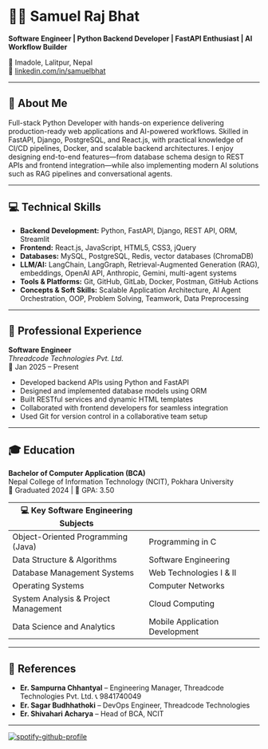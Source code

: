 # 👨‍💻 Samuel Raj Bhat

**Software Engineer | Python Backend Developer | FastAPI Enthusiast | AI Workflow Builder**  

📍 Imadole, Lalitpur, Nepal    
🔗 [linkedin.com/in/samuelbhat](https://www.linkedin.com/in/samuelbhat)

---

## 🧾 About Me  

Full-stack Python Developer with hands-on experience delivering production-ready web applications and AI-powered workflows. Skilled in FastAPI, Django, PostgreSQL, and React.js, with practical knowledge of CI/CD pipelines, Docker, and scalable backend architectures. I enjoy designing end-to-end features—from database schema design to REST APIs and frontend integration—while also implementing modern AI solutions such as RAG pipelines and conversational agents.  

---

## 💻 Technical Skills  

- **Backend Development:** Python, FastAPI, Django, REST API, ORM, Streamlit  
- **Frontend:** React.js, JavaScript, HTML5, CSS3, jQuery  
- **Databases:** MySQL, PostgreSQL, Redis, vector databases (ChromaDB)  
- **LLM/AI:** LangChain, LangGraph, Retrieval-Augmented Generation (RAG), embeddings, OpenAI API, Anthropic, Gemini, multi-agent systems  
- **Tools & Platforms:** Git, GitHub, GitLab, Docker, Postman, GitHub Actions  
- **Concepts & Soft Skills:** Scalable Application Architecture, AI Agent Orchestration, OOP, Problem Solving, Teamwork, Data Preprocessing  

---

## 💼 Professional Experience  

**Software Engineer**  
*Threadcode Technologies Pvt. Ltd.*  
📆 Jan 2025 – Present

- Developed backend APIs using Python and FastAPI  
- Designed and implemented database models using ORM  
- Built RESTful services and dynamic HTML templates  
- Collaborated with frontend developers for seamless integration  
- Used Git for version control in a collaborative team setup

---

## 🎓 Education  

**Bachelor of Computer Application (BCA)**  
Nepal College of Information Technology (NCIT), Pokhara University  
📅 Graduated 2024 | 🎯 GPA: 3.50


| 💻 Key Software Engineering Subjects |            |
|-------------------------------------|------------|
| Object-Oriented Programming (Java)  | Programming in C |
| Data Structure & Algorithms         | Software Engineering |
| Database Management Systems         | Web Technologies I & II |
| Operating Systems                   | Computer Networks |
| System Analysis & Project Management | Cloud Computing |
| Data Science and Analytics          | Mobile Application Development |



---


## 📎 References  

- **Er. Sampurna Chhantyal** – Engineering Manager, Threadcode Technologies Pvt. Ltd. 📞 9841740049  
- **Er. Sagar Budhhathoki** – DevOps Engineer, Threadcode Technologies  
- **Er. Shivahari Acharya** – Head of BCA, NCIT  

---

[![spotify-github-profile](https://spotify-github-profile.kittinanx.com/api/view?uid=bf0olkhsf72gt7rszukn9v9im&cover_image=true&theme=default&show_offline=false&background_color=121212&interchange=false)](https://spotify-github-profile.kittinanx.com/api/view?uid=bf0olkhsf72gt7rszukn9v9im&redirect=true)  
